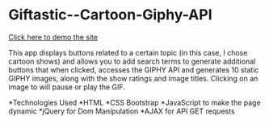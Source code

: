 # Giftastic--Cartoon-Giphy-API

[Click here to demo the site](https://melperez19.github.io/Giftastic--Cartoon-Giphy-API/)

This app displays buttons related to a certain topic (in this case, I chose cartoon shows) and allows you to add search terms to generate additional buttons that when clicked, accesses the GIPHY API and generates 10 static GIPHY images, along with the show ratings and image titles. Clicking on an image to will pause or play the GIF. 

*Technologies Used
*HTML
*CSS Bootstrap
*JavaScript to make the page dynamic
*jQuery for Dom Manipulation
*AJAX for API GET requests
